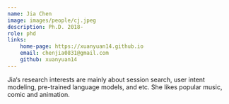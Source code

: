 ```yaml
---
name: Jia Chen
image: images/people/cj.jpeg
description: Ph.D. 2018-
role: phd
links:
    home-page: https://xuanyuan14.github.io
    email: chenjia0831@gmail.com
    github: xuanyuan14
---
```


Jia‘s research interests are mainly about session search, user intent modeling, pre-trained language models, and etc. She likes popular music, comic and animation.